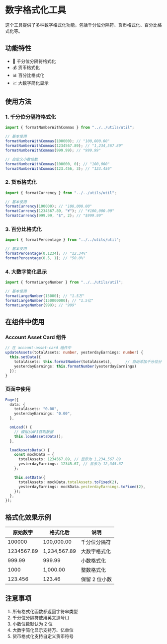 # 数字格式化工具

这个工具提供了多种数字格式化功能，包括千分位分隔符、货币格式化、百分比格式化等。

## 功能特性

- 🔢 千分位分隔符格式化
- 💰 货币格式化
- 📊 百分比格式化
- 📈 大数字简化显示

## 使用方法

### 1. 千分位分隔符格式化

```typescript
import { formatNumberWithCommas } from "../../utils/util";

// 基本使用
formatNumberWithCommas(100000); // "100,000.00"
formatNumberWithCommas(1234567.89); // "1,234,567.89"
formatNumberWithCommas(999.99); // "999.99"

// 自定义小数位数
formatNumberWithCommas(100000, 0); // "100,000"
formatNumberWithCommas(123.456, 3); // "123.456"
```

### 2. 货币格式化

```typescript
import { formatCurrency } from "../../utils/util";

// 基本使用
formatCurrency(100000); // "100,000.00"
formatCurrency(1234567.89, "¥"); // "¥100,000.00"
formatCurrency(999.99, "$", 2); // "$999.99"
```

### 3. 百分比格式化

```typescript
import { formatPercentage } from "../../utils/util";

// 基本使用
formatPercentage(0.1234); // "12.34%"
formatPercentage(0.5, 1); // "50.0%"
```

### 4. 大数字简化显示

```typescript
import { formatLargeNumber } from "../../utils/util";

// 基本使用
formatLargeNumber(15000); // "1.5万"
formatLargeNumber(150000000); // "1.5亿"
formatLargeNumber(999); // "999"
```

## 在组件中使用

### Account Asset Card 组件

```typescript
// 在 account-asset-card 组件中
updateAssets(totalAssets: number, yesterdayEarnings: number) {
  this.setData({
    totalAssets: this.formatNumber(totalAssets),      // 自动添加千分位分隔符
    yesterdayEarnings: this.formatNumber(yesterdayEarnings)
  });
}
```

### 页面中使用

```typescript
Page({
  data: {
    totalAssets: "0.00",
    yesterdayEarnings: "0.00",
  },

  onLoad() {
    // 模拟从API获取数据
    this.loadAssetsData();
  },

  loadAssetsData() {
    const mockData = {
      totalAssets: 1234567.89, // 显示为 1,234,567.89
      yesterdayEarnings: 12345.67, // 显示为 12,345.67
    };

    this.setData({
      totalAssets: mockData.totalAssets.toFixed(2),
      yesterdayEarnings: mockData.yesterdayEarnings.toFixed(2),
    });
  },
});
```

## 格式化效果示例

| 原始数字   | 格式化后     | 说明          |
| ---------- | ------------ | ------------- |
| 100000     | 100,000.00   | 千分位分隔符  |
| 1234567.89 | 1,234,567.89 | 大数字格式化  |
| 999.99     | 999.99       | 小数格式化    |
| 1000       | 1,000.00     | 整数格式化    |
| 123.456    | 123.46       | 保留 2 位小数 |

## 注意事项

1. 所有格式化函数都返回字符串类型
2. 千分位分隔符使用英文逗号(,)
3. 小数位数默认为 2 位
4. 大数字简化显示支持万、亿单位
5. 货币格式化支持自定义货币符号
